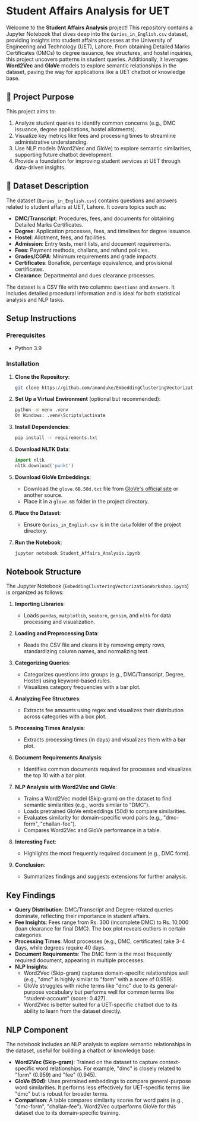 # Student Affairs Analysis for UET

Welcome to the **Student Affairs Analysis** project! This repository contains a Jupyter Notebook that dives deep into the `Quries_in_English.csv` dataset, providing insights into student affairs processes at the University of Engineering and Technology (UET), Lahore. From obtaining Detailed Marks Certificates (DMCs) to degree issuance, fee structures, and hostel inquiries, this project uncovers patterns in student queries. Additionally, it leverages **Word2Vec** and **GloVe** models to explore semantic relationships in the dataset, paving the way for applications like a UET chatbot or knowledge base.

## 🎯 Project Purpose

This project aims to:
1. Analyze student queries to identify common concerns (e.g., DMC issuance, degree applications, hostel allotments).
2. Visualize key metrics like fees and processing times to streamline administrative understanding.
3. Use NLP models (Word2Vec and GloVe) to explore semantic similarities, supporting future chatbot development.
4. Provide a foundation for improving student services at UET through data-driven insights.

## 📂 Dataset Description

The dataset (`Quries_in_English.csv`) contains questions and answers related to student affairs at UET, Lahore. It covers topics such as:
- **DMC/Transcript**: Procedures, fees, and documents for obtaining Detailed Marks Certificates.
- **Degree**: Application processes, fees, and timelines for degree issuance.
- **Hostel**: Allotment, fees, and facilities.
- **Admission**: Entry tests, merit lists, and document requirements.
- **Fees**: Payment methods, challans, and refund policies.
- **Grades/CGPA**: Minimum requirements and grade impacts.
- **Certificates**: Bonafide, percentage equivalence, and provisional certificates.
- **Clearance**: Departmental and dues clearance processes.

The dataset is a CSV file with two columns: `Questions` and `Answers`. It includes detailed procedural information and is ideal for both statistical analysis and NLP tasks.

##  Setup Instructions

### Prerequisites
- Python 3.9

### Installation
1. **Clone the Repository**:
   ```bash
   git clone https://github.com/anonduke/EmbeddingClusteringVectorizationWorkshop.git
   ```

2. **Set Up a Virtual Environment** (optional but recommended):
   ```bash
   python -m venv .venv
   On Windows: .venv\Scripts\activate
   ```

3. **Install Dependencies**:
   ```bash
   pip install -r requirements.txt
   ```

4. **Download NLTK Data**:
   ```python
   import nltk
   nltk.download('punkt')
   ```

5. **Download GloVe Embeddings**:
   - Download the `glove.6B.50d.txt` file from [GloVe's official site](https://nlp.stanford.edu/projects/glove/) or another source.
   - Place it in a `glove.6B` folder in the project directory.

6. **Place the Dataset**:
   - Ensure `Quries_in_English.csv` is in the `data` folder of the project directory.

7. **Run the Notebook**:
   ```bash
   jupyter notebook Student_Affairs_Analysis.ipynb
   ```

## Notebook Structure

The Jupyter Notebook (`EmbeddingClusteringVectorizationWorkshop.ipynb`) is organized as follows:

1. **Importing Libraries**:
   - Loads `pandas`, `matplotlib`, `seaborn`, `gensim`, and `nltk` for data processing and visualization.

2. **Loading and Preprocessing Data**:
   - Reads the CSV file and cleans it by removing empty rows, standardizing column names, and normalizing text.

3. **Categorizing Queries**:
   - Categorizes questions into groups (e.g., DMC/Transcript, Degree, Hostel) using keyword-based rules.
   - Visualizes category frequencies with a bar plot.

4. **Analyzing Fee Structures**:
   - Extracts fee amounts using regex and visualizes their distribution across categories with a box plot.

5. **Processing Times Analysis**:
   - Extracts processing times (in days) and visualizes them with a bar plot.

6. **Document Requirements Analysis**:
   - Identifies common documents required for processes and visualizes the top 10 with a bar plot.

7. **NLP Analysis with Word2Vec and GloVe**:
   - Trains a Word2Vec model (Skip-gram) on the dataset to find semantic similarities (e.g., words similar to "DMC").
   - Loads pretrained GloVe embeddings (50d) to compare similarities.
   - Evaluates similarity for domain-specific word pairs (e.g., "dmc-form", "challan-fee").
   - Compares Word2Vec and GloVe performance in a table.

8. **Interesting Fact**:
   - Highlights the most frequently required document (e.g., DMC form).

9. **Conclusion**:
   - Summarizes findings and suggests extensions for further analysis.

## Key Findings

- **Query Distribution**: DMC/Transcript and Degree-related queries dominate, reflecting their importance in student affairs.
- **Fee Insights**: Fees range from Rs. 300 (incomplete DMC) to Rs. 10,000 (loan clearance for final DMC). The box plot reveals outliers in certain categories.
- **Processing Times**: Most processes (e.g., DMC, certificates) take 3-4 days, while degrees require 40 days.
- **Document Requirements**: The DMC form is the most frequently required document, appearing in multiple processes.
- **NLP Insights**:
  - Word2Vec (Skip-gram) captures domain-specific relationships well (e.g., "dmc" is highly similar to "form" with a score of 0.959).
  - GloVe struggles with niche terms like "dmc" due to its general-purpose vocabulary but performs well for common terms like "student-account" (score: 0.427).
  - Word2Vec is better suited for a UET-specific chatbot due to its ability to learn from the dataset directly.

## NLP Component

The notebook includes an NLP analysis to explore semantic relationships in the dataset, useful for building a chatbot or knowledge base:
- **Word2Vec (Skip-gram)**: Trained on the dataset to capture context-specific word relationships. For example, "dmc" is closely related to "form" (0.959) and "fee" (0.945).
- **GloVe (50d)**: Uses pretrained embeddings to compare general-purpose word similarities. It performs less effectively for UET-specific terms like "dmc" but is robust for broader terms.
- **Comparison**: A table compares similarity scores for word pairs (e.g., "dmc-form", "challan-fee"). Word2Vec outperforms GloVe for this dataset due to its domain-specific training.
